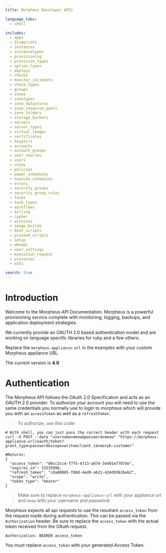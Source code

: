 ```yaml
---
title: Morpheus Developer APIs

language_tabs:
  - shell

includes:
  - apps
  - blueprints
  - instances
  - instancetypes
  - provisioning
  - provision_types
  - option_types
  - deploys
  - checks
  - monitor_incidents
  - check_types
  - groups
  - zones
  - zonetypes
  - zone_datastores
  - zone_resource_pools
  - zone_folders
  - storage_buckets
  - servers
  - server_types
  - virtual_images
  - certificates
  - keypairs
  - accounts
  - account_groups
  - user_sources
  - users
  - roles
  - policies
  - power_schedules
  - execute_schedules
  - errors
  - security_groups
  - security_group_rules
  - tasks
  - task_types
  - workflows
  - billing
  - cypher
  - archives
  - image_builds
  - boot_scripts
  - preseed_scripts
  - setup
  - whoami
  - user_settings
  - execution_request
  - processes
  - wiki

search: true
---
```


# Introduction

Welcome to the Morpheus API Documentation. Morpheus is a powerful provisioning service complete with monitoring, logging, backups, and application deployment strategies.

We currently provide an OAUTH 2.0 based authentication model and are working on language specific libraries for ruby and a few others.

<aside class="notice">
Replace the <code>morpheus-appliance-url</code> in the examples with your custom Morpheus appliance URL.
</aside>

The current version is **4.0**

# Authentication

The Morpheus API follows the OAuth 2.0 Specification and acts as an OAUTH 2.0 provider. To authorize your account you will need to use the same credentials you normally use to login to morpheus which will provide you with an `accessToken` as well as a `refreshToken`.

> To authorize, use this code:

```shell
# With shell, you can just pass the correct header with each request
curl -X POST --data "username=meow&password=meow" "https://morpheus-appliance-url/oauth/token?grant_type=password&scope=write&client_id=morph-customer"

#Returns:
{
  "access_token": "d0cc2cc4-f7f5-4713-a874-34491e7707de",
  "expires_in": 31535996,
  "refresh_token": "cda88865-f88d-4ed9-a621-424d9361beb2",
  "scope": "write",
  "token_type": "bearer"
}
```

> Make sure to replace `morpheus-appliance-url` with your appliance url and `meow` with your username and password.

Morpheus expects all api requests to use the resultant `access_token` from the request made during authentication. This can be passed via the `Authorization` header. Be sure to replace the `access_token` with the actual token received from the OAuth request.

`Authorization: BEARER access_token`

<aside class="notice">
You must replace <code>access_token</code> with your generated Access Token.
</aside>
